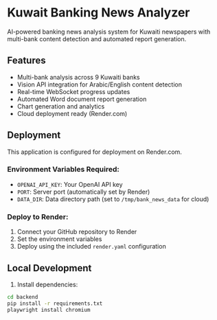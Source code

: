 # Kuwait Banking News Analyzer

AI-powered banking news analysis system for Kuwaiti newspapers with multi-bank content detection and automated report generation.

## Features

- Multi-bank analysis across 9 Kuwaiti banks
- Vision API integration for Arabic/English content detection
- Real-time WebSocket progress updates
- Automated Word document report generation
- Chart generation and analytics
- Cloud deployment ready (Render.com)

## Deployment

This application is configured for deployment on Render.com.

### Environment Variables Required:
- `OPENAI_API_KEY`: Your OpenAI API key
- `PORT`: Server port (automatically set by Render)
- `DATA_DIR`: Data directory path (set to `/tmp/bank_news_data` for cloud)

### Deploy to Render:
1. Connect your GitHub repository to Render
2. Set the environment variables
3. Deploy using the included `render.yaml` configuration

## Local Development

1. Install dependencies:
```bash
cd backend
pip install -r requirements.txt
playwright install chromium
